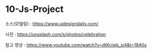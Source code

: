 # 10-Js-Project

소스(모델링) : https://www.uidesigndaily.com/

사진 : https://unsplash.com/s/photos/celebration

참고 영상 : https://www.youtube.com/watch?v=dtKciwk_si4&t=1840s
